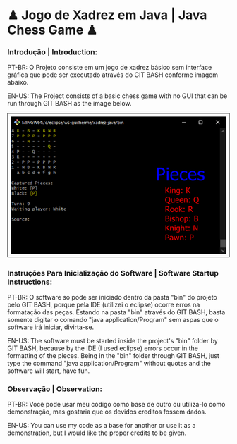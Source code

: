 # ♟ Jogo de Xadrez em Java | Java Chess Game ♟

### Introdução | Introduction:

PT-BR: O Projeto consiste em um jogo de xadrez básico sem interface gráfica que pode ser executado através do GIT BASH conforme imagem abaixo.

EN-US: The Project consists of a basic chess game with no GUI that can be run through GIT BASH as the image below.

<div>
<img src="https://github.com/GuilhermeOSCP/xadrez-java/blob/master/ChessGame.png">
</div>

### Instruções Para Inicialização do Software | Software Startup Instructions:

PT-BR: O software só pode ser iniciado dentro da pasta "bin" do projeto pelo GIT BASH, porque pela IDE (utilizei o eclipse) ocorre erros na formatação das peças. Estando na pasta "bin" através do GIT BASH, basta somente digitar o comando "java application/Program" sem aspas que o software irá iniciar, divirta-se.

EN-US: The software must be started inside the project's "bin" folder by GIT BASH, because by the IDE (I used eclipse) errors occur in the formatting of the pieces. Being in the "bin" folder through GIT BASH, just type the command "java application/Program" without quotes and the software will start, have fun.


### Observação | Observation:

PT-BR: Você pode usar meu código como base de outro ou utiliza-lo como demonstração, mas gostaria que os devidos creditos fossem dados.

EN-US: You can use my code as a base for another or use it as a demonstration, but I would like the proper credits to be given.
